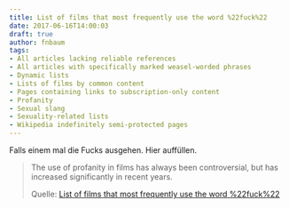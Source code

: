 ```yaml
---
title: List of films that most frequently use the word %22fuck%22
date: 2017-06-16T14:00:03
draft: true
author: fnbaum
tags:
- All articles lacking reliable references
- All articles with specifically marked weasel-worded phrases
- Dynamic lists
- Lists of films by common content
- Pages containing links to subscription-only content
- Profanity
- Sexual slang
- Sexuality-related lists
- Wikipedia indefinitely semi-protected pages
---
```


Falls einem mal die Fucks ausgehen. Hier auffüllen.

> The use of profanity in films has always been controversial, but has increased
> significantly in recent years.
>
> Quelle: [List of films that most frequently use the word %22fuck%22](https://en.wikipedia.org/wiki/List_of_films_that_most_frequently_use_the_word_%22fuck%22)
